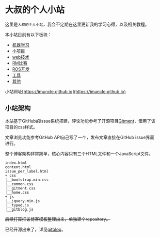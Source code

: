 # 大叔的个人小站
这里是`大叔的个人小站`，我会不定期在这里更新我的学习心得，以及相关教程。

本小站目前有以下板块：

- [机器学习](https://imuncle.github.io/issue_per_label.html?label=AI)
- [小项目](https://imuncle.github.io/issue_per_label.html?label=Project)
- [web技术](https://imuncle.github.io/issue_per_label.html?label=web)
- [RM比赛](https://imuncle.github.io/issue_per_label.html?label=RM)
- [ROS开发](https://imuncle.github.io/issue_per_label.html?label=ROS)
- [工具](https://imuncle.github.io/issue_per_label.html?label=tools)
- [其他](https://imuncle.github.io/issue_per_label.html?label=other)

小站网址[https://imuncle.github.io](https://imuncle.github.io)

## 小站架构
本站基于GitHub的issue系统搭建，评论功能参考了开源项目[Gitment](https://github.com/imsun/gitment)，借用了该项目的css样式。

文章浏览功能参考GitHub API自己写了一个，发布文章直接在GitHub issue界面进行。

整个博客架构非常简单，核心内容只有三个HTML文件和一个JavaScript文件。

```
index.html
content.html
issue_per_label.html
+ css
|__bootstrap.min.css
|__common.css
|__gitment.css
|__home.css
+ js
|__jquery.min.js
|__typed.js
|__gitblog.js
```

~~后续打算把该博客模板整理出来，单独建个repository。~~

已经开源出来了，详见[gitblog](https://github.com/imuncle/gitblog)。